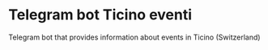 # Telegram bot Ticino eventi
Telegram bot that provides information about events in Ticino (Switzerland)
